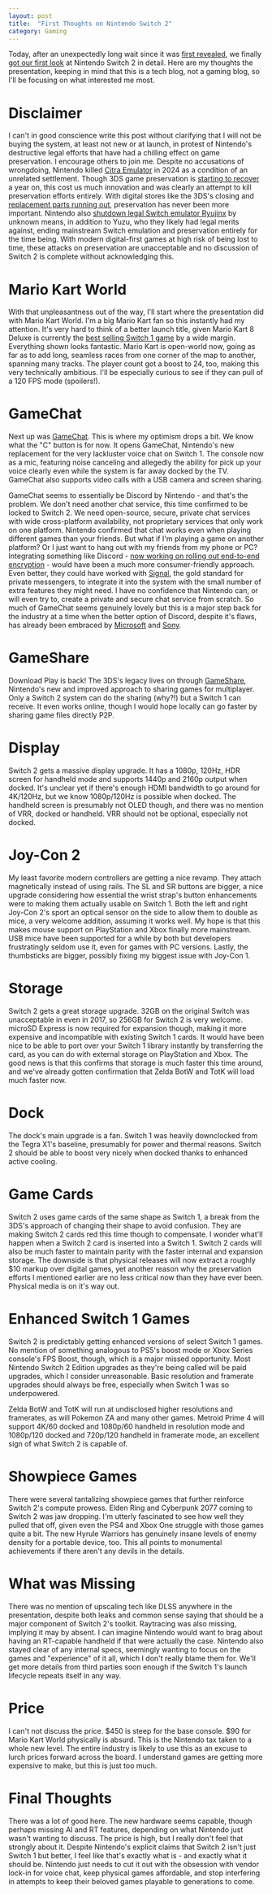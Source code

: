 ```yaml
---
layout: post
title:  "First Thoughts on Nintendo Switch 2"
category: Gaming
---
```

Today, after an unexpectedly long wait since it was [first revealed](https://www.youtube.com/watch?v=itpcsQQvgAQ), we finally [got our first look](https://www.youtube.com/watch?v=VrTVeYm4iIM) at Nintendo Switch 2 in detail. Here are my thoughts the presentation, keeping in mind that this is a tech blog, not a gaming blog, so I'll be focusing on what interested me most.

# Disclaimer
I can't in good conscience write this post without clarifying that I will not be buying the system, at least not new or at launch, in protest of Nintendo's destructive legal efforts that have had a chilling effect on game preservation. I encourage others to join me. Despite no accusations of wrongdoing, Nintendo killed [Citra Emulator](https://en.wikipedia.org/wiki/Citra_(emulator)) in 2024 as a condition of an unrelated settlement. Though 3DS game preservation is [starting to recover](https://azahar-emu.org/) a year on, this cost us much innovation and was clearly an attempt to kill preservation efforts entirely. With digital stores like the 3DS's closing and [replacement parts running out](https://www.nintendolife.com/news/2025/03/nintendo-runs-out-of-replacement-parts-for-2ds-systems-and-new-3ds-ll-ends-repairs-in-japan), preservation has never been more important. Nintendo also [shutdown legal Switch emulator Ryujinx](https://www.theverge.com/2024/10/1/24259791/nintendo-ryujinx-switch-emulator-gdkchan-removed-downloads-github) by unknown means, in addition to Yuzu, who they likely had legal merits against, ending mainstream Switch emulation and preservation entirely for the time being. With modern digital-first games at high risk of being lost to time, these attacks on preservation are unacceptable and no discussion of Switch 2 is complete without acknowledging this.

# Mario Kart World
With that unpleasantness out of the way, I'll start where the presentation did with Mario Kart World. I'm a big Mario Kart fan so this instantly had my attention. It's very hard to think of a better launch title, given Mario Kart 8 Deluxe is currently the [best selling Switch 1 game](https://en.wikipedia.org/wiki/List_of_best-selling_Nintendo_Switch_video_games) by a wide margin. Everything shown looks fantastic. Mario Kart is open-world now, going as far as to add long, seamless races from one corner of the map to another, spanning many tracks. The player count got a boost to 24, too, making this very technically ambitious. I'll be especially curious to see if they can pull of a 120 FPS mode (spoilers!).

# GameChat
Next up was [GameChat](https://www.nintendo.com/us/gaming-systems/switch-2/features/gamechat/). This is where my optimism drops a bit. We know what the "C" button is for now. It opens GameChat, Nintendo's new replacement for the very lackluster voice chat on Switch 1. The console now as a mic, featuring noise canceling and allegedly the ability for pick up your voice clearly even while the system is far away docked by the TV. GameChat also supports video calls with a USB camera and screen sharing.

GameChat seems to essentially be Discord by Nintendo - and that's the problem. We don't need another chat service, this time confirmed to be locked to Switch 2. We need open-source, secure, private chat services with wide cross-platform availability, not proprietary services that only work on one platform. Nintendo confirmed that chat works even when playing different games than your friends. But what if I'm playing a game on another platform? Or I just want to hang out with my friends from my phone or PC? Integrating something like Discord - [now working on rolling out end-to-end encryption](https://discord.com/blog/meet-dave-e2ee-for-audio-video) - would have been a much more consumer-friendly approach. Even better, they could have worked with [Signal](https://signal.org/), the gold standard for private messengers, to integrate it into the system with the small number of extra features they might need. I have no confidence that Nintendo can, or will even try to, create a private and secure chat service from scratch. So much of GameChat seems genuinely lovely but this is a major step back for the industry at a time when the better option of Discord, despite it's flaws, has already been embraced by [Microsoft](https://discord.com/blog/xbox-voice-integration-announcement) and [Sony](https://discord.com/blog/playstation-5-voice-integration-announcement). 

# GameShare
Download Play is back! The 3DS's legacy lives on through [GameShare](https://www.nintendo.com/us/gaming-systems/switch-2/features/gameshare/), Nintendo's new and improved approach to sharing games for multiplayer. Only a Switch 2 system can do the sharing (why?!) but a Switch 1 can receive. It even works online, though I would hope locally can go faster by sharing game files directly P2P. 

# Display
Switch 2 gets a massive display upgrade. It has a 1080p, 120Hz, HDR screen for handheld mode and supports 1440p and 2160p output when docked. It's unclear yet if there's enough HDMI bandwidth to go around for 4K/120Hz, but we know 1080p/120Hz is possible when docked. The handheld screen is presumably not OLED though, and there was no mention of VRR, docked or handheld. VRR should not be optional, especially not docked.

# Joy-Con 2
My least favorite modern controllers are getting a nice revamp. They attach magnetically instead of using rails. The SL and SR buttons are bigger, a nice upgrade considering how essential the wrist strap's button enhancements were to making them actually usable on Switch 1. Both the left and right Joy-Con 2's sport an optical sensor on the side to allow them to double as mice, a very welcome addition, assuming it works well. My hope is that this makes mouse support on PlayStation and Xbox finally more mainstream. USB mice have been supported for a while by both but developers frustratingly seldom use it, even for games with PC versions. Lastly, the thumbsticks are bigger, possibly fixing my biggest issue with Joy-Con 1.

# Storage
Switch 2 gets a great storage upgrade. 32GB on the original Switch was unacceptable in even in 2017, so 256GB for Switch 2 is very welcome. microSD Express is now required for expansion though, making it more expensive and incompatible with existing Switch 1 cards. It would have been nice to be able to port over your Switch 1 library instantly by transferring the card, as you can do with external storage on PlayStation and Xbox. The good news is that this confirms that storage is much faster this time around, and we've already gotten confirmation that Zelda BotW and TotK will load much faster now.

# Dock
The dock's main upgrade is a fan. Switch 1 was heavily downclocked from the Tegra X1's baseline, presumably for power and thermal reasons. Switch 2 should be able to boost very nicely when docked thanks to enhanced active cooling.

# Game Cards
Switch 2 uses game cards of the same shape as Switch 1, a break from the 3DS's approach of changing their shape to avoid confusion. They are making Switch 2 cards red this time though to compensate. I wonder what'll happen when a Switch 2 card is inserted into a Switch 1. Switch 2 cards will also be much faster to maintain parity with the faster internal and expansion storage. The downside is that physical releases will now extract a roughly $10 markup over digital games, yet another reason why the preservation efforts I mentioned earlier are no less critical now than they have ever been. Physical media is on it's way out.

# Enhanced Switch 1 Games
Switch 2 is predictably getting enhanced versions of select Switch 1 games. No mention of something analogous to PS5's boost mode or Xbox Series console's FPS Boost, though, which is a major missed opportunity. Most Nintendo Switch 2 Edition upgrades as they're being called will be paid upgrades, which I consider unreasonable. Basic resolution and framerate upgrades should always be free, especially when Switch 1 was so underpowered. 

Zelda BotW and TotK will run at undisclosed higher resolutions and framerates, as will Pokemon ZA and many other games. Metroid Prime 4 will support 4K/60 docked and 1080p/60 handheld in resolution mode and 1080p/120 docked and 720p/120 handheld in framerate mode, an excellent sign of what Switch 2 is capable of. 

# Showpiece Games
There were several tantalizing showpiece games that further reinforce Switch 2's compute prowess. Elden Ring and Cyberpunk 2077 coming to Switch 2 was jaw dropping. I'm utterly fascinated to see how well they pulled that off, given even the PS4 and Xbox One struggle with those games quite a bit. The new Hyrule Warriors has genuinely insane levels of enemy density for a portable device, too. This all points to monumental achievements if there aren't any devils in the details.

# What was Missing
There was no mention of upscaling tech like DLSS anywhere in the presentation, despite both leaks and common sense saying that should be a major component of Switch 2's toolkit. Raytracing was also missing, implying it may by absent. I can imagine Nintendo would want to brag about having an RT-capable handheld if that were actually the case. Nintendo also stayed clear of any internal specs, seemingly wanting to focus on the games and "experience" of it all, which I don't really blame them for. We'll get more details from third parties soon enough if the Switch 1's launch lifecycle repeats itself in any way.

# Price
I can't not discuss the price. $450 is steep for the base console. $90 for Mario Kart World physically is absurd. This is the Nintendo tax taken to a whole new level. The entire industry is likely to use this as an excuse to lurch prices forward across the board. I understand games are getting more expensive to make, but this is just too much.

# Final Thoughts
There was a lot of good here. The new hardware seems capable, though perhaps missing AI and RT features, depending on what Nintendo just wasn't wanting to discuss. The price is high, but I really don't feel that strongly about it. Despite Nintendo's explicit claims that Switch 2 isn't just Switch 1 but better, I feel like that's exactly what is - and exactly what it should be. Nintendo just needs to cut it out with the obsession with vendor lock-in for voice chat, keep physical games affordable, and stop interfering in attempts to keep their beloved games playable to generations to come.